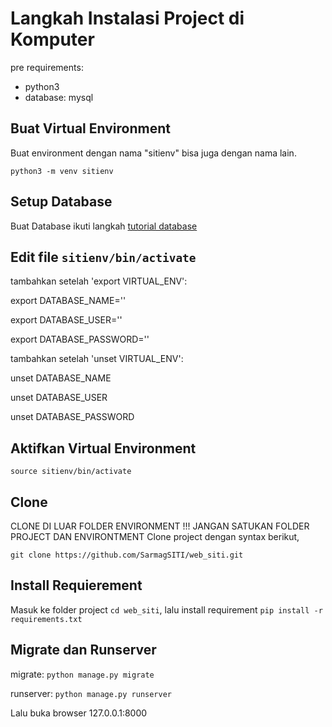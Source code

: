 # Langkah Instalasi Project di Komputer
pre requirements:
* python3
* database: mysql

## Buat Virtual Environment
Buat environment dengan nama "sitienv" bisa juga dengan nama lain.

`python3 -m venv sitienv`


## Setup Database
Buat Database ikuti langkah [tutorial database](http://www.digitalocean.com/community/tutorials/how-to-use-mysql-or-mariadb-with-your-django-application-on-ubuntu-14-04)

## Edit file `sitienv/bin/activate`

tambahkan setelah 'export VIRTUAL_ENV':

export DATABASE_NAME='<your mysql database>'

export DATABASE_USER='<your mysql user>'

export DATABASE_PASSWORD='<your mysql user password>'

tambahkan setelah 'unset VIRTUAL_ENV':

unset DATABASE_NAME

unset DATABASE_USER

unset DATABASE_PASSWORD

## Aktifkan Virtual Environment

`source sitienv/bin/activate`


## Clone
CLONE DI LUAR FOLDER ENVIRONMENT !!! JANGAN SATUKAN FOLDER PROJECT DAN ENVIRONTMENT
Clone project dengan syntax berikut,

`git clone https://github.com/SarmagSITI/web_siti.git `

## Install Requierement
Masuk ke folder project `cd web_siti`, lalu install requirement `pip install -r requirements.txt`

## Migrate dan Runserver
migrate: `python manage.py migrate`

runserver: `python manage.py runserver`

Lalu buka browser 127.0.0.1:8000
